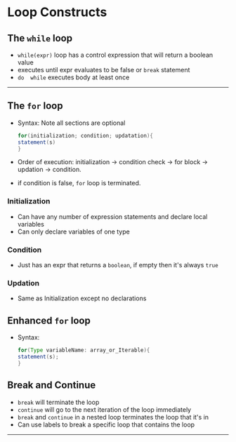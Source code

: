 # Loop Constructs

## The `while` loop

- `while(expr)` loop has a control expression that will return a boolean value
- executes until expr evaluates to be false or `break` statement
- `do  while` executes body at least once

---

## The `for` loop

- Syntax: Note all sections are optional

    ```java
    for(initialization; condition; updatation){
    statement(s)
    }
    ```

- Order of execution: initialization -> condition check -> for block -> updation -> condition.
- if condition is false, `for` loop is terminated.

### Initialization

- Can have any number of expression statements and declare local variables
- Can only declare variables of one type

### Condition

- Just has an expr that returns a `boolean`, if empty then it's always `true`

### Updation

- Same as Initialization except no declarations

## Enhanced `for` loop

- Syntax:

    ```java
    for(Type variableName: array_or_Iterable){
    statement(s);
    }
    ```

## Break and Continue

- `break` will terminate the loop
- `continue` will go to the next iteration of the loop immediately
- `break` and `continue` in a nested loop terminates the loop that it's in
- Can use labels to break a specific loop that contains the loop

---
